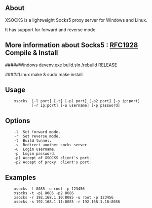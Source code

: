 About
---

XSOCKS is a lightweight Socks5 proxy server for Windows and Linux.

It has support for forward and reverse mode.

More information about Socks5 : [RFC1928](http://www.ietf.org/rfc/rfc1928.txt "RFC1928")
Compile & Install
---
#####Windows
	devenv.exe build.sln /rebuild RELEASE

#####Linux
	make & sudo make install

Usage
---
		xsocks  [-l port] [-t] [-p1 port] [-p2 port] [-s ip:port]
				[-r ip:port] [-u username] [-p password]

Options
---
		-l  Set forward mode.
		-r  Set reverse mode.
		-t  Build tunnel.
		-s  Redirect another socks server.
		-u  Login username.
		-p  Login password.
		-p1 Accept of XSOCKS client's port.
		-p2 Accept of proxy  client's port.

Examples
---
		xsocks -l 8085 -u root -p 123456
		xsocks -t -p1 8085 -p2 8086
		xsocks -r 192.168.1.10:8085 -u root -p 123456
		xsocks -s 192.168.1.11:8085 -r 192.168.1.10:8086